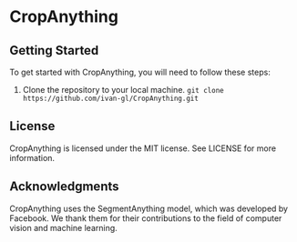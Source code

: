 # CropAnything

## Getting Started

To get started with CropAnything, you will need to follow these steps:

1. Clone the repository to your local machine.
   `git clone https://github.com/ivan-gl/CropAnything.git`

## License

CropAnything is licensed under the MIT license. See LICENSE for more information.

## Acknowledgments

CropAnything uses the SegmentAnything model, which was developed by Facebook. We thank them for their contributions to the field of computer vision and machine learning.
